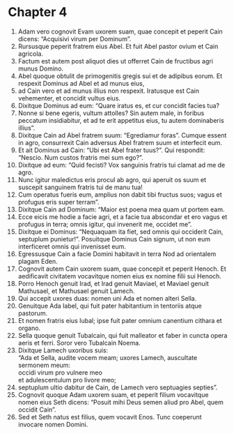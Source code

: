 # Chapter 4
1. Adam vero cognovit Evam uxorem suam, quae concepit et peperit Cain dicens: “Acquisivi virum per Dominum”.  
2. Rursusque peperit fratrem eius Abel. Et fuit Abel pastor ovium et Cain agricola.  
3. Factum est autem post aliquot dies ut offerret Cain de fructibus agri munus Domino.  
4. Abel quoque obtulit de primogenitis gregis sui et de adipibus eorum. Et respexit Dominus ad Abel et ad munus eius,  
5. ad Cain vero et ad munus illius non respexit. Iratusque est Cain vehementer, et concidit vultus eius.  
6. Dixitque Dominus ad eum: “Quare iratus es, et cur concidit facies tua?  
7. Nonne si bene egeris, vultum attolles? Sin autem male, in foribus peccatum insidiabitur, et ad te erit appetitus eius, tu autem dominaberis illius”.  
8. Dixitque Cain ad Abel fratrem suum: “Egrediamur foras”. Cumque essent in agro, consurrexit Cain adversus Abel fratrem suum et interfecit eum.  
9. Et ait Dominus ad Cain: “Ubi est Abel frater tuus?”. Qui respondit: “Nescio. Num custos fratris mei sum ego?”.  
10. Dixitque ad eum: “Quid fecisti? Vox sanguinis fratris tui clamat ad me de agro.  
11. Nunc igitur maledictus eris procul ab agro, qui aperuit os suum et suscepit sanguinem fratris tui de manu tua!  
12. Cum operatus fueris eum, amplius non dabit tibi fructus suos; vagus et profugus eris super terram”.  
13. Dixitque Cain ad Dominum: “Maior est poena mea quam ut portem eam.  
14. Ecce eicis me hodie a facie agri, et a facie tua abscondar et ero vagus et profugus in terra; omnis igitur, qui invenerit me, occidet me”.  
15. Dixitque ei Dominus: “Nequaquam ita fiet, sed omnis qui occiderit Cain, septuplum punietur!”. Posuitque Dominus Cain signum, ut non eum interficeret omnis qui invenisset eum.  
16. Egressusque Cain a facie Domini habitavit in terra Nod ad orientalem plagam Eden.  
17. Cognovit autem Cain uxorem suam, quae concepit et peperit Henoch. Et aedificavit civitatem vocavitque nomen eius ex nomine filii sui Henoch.  
18. Porro Henoch genuit Irad, et Irad genuit Maviael, et Maviael genuit Mathusael, et Mathusael genuit Lamech.  
19. Qui accepit uxores duas: nomen uni Ada et nomen alteri Sella.  
20. Genuitque Ada Iabel, qui fuit pater habitantium in tentoriis atque pastorum.  
21. Et nomen fratris eius Iubal; ipse fuit pater omnium canentium cithara et organo.  
22. Sella quoque genuit Tubalcain, qui fuit malleator et faber in cuncta opera aeris et ferri. Soror vero Tubalcain Noema.  
23. Dixitque Lamech uxoribus suis:  
“Ada et Sella, audite vocem meam; uxores Lamech, auscultate sermonem meum:  
occidi virum pro vulnere meo  
et adulescentulum pro livore meo;  
24. septuplum ultio dabitur de Cain, de Lamech vero septuagies septies”.  
25. Cognovit quoque Adam uxorem suam, et peperit filium vocavitque nomen eius Seth dicens: “Posuit mihi Deus semen aliud pro Abel, quem occidit Cain”.  
26. Sed et Seth natus est filius, quem vocavit Enos. Tunc coeperunt invocare nomen Domini.

